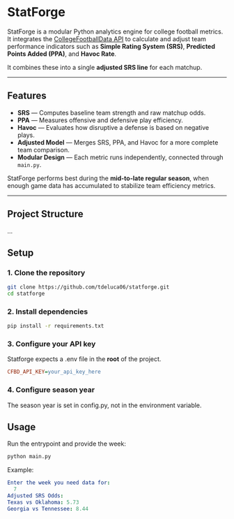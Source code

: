 # StatForge

StatForge is a modular Python analytics engine for college football metrics. 
It integrates the [CollegeFootballData API](https://collegefootballdata.com) 
to calculate and adjust team performance indicators such as **Simple Rating 
System (SRS)**, **Predicted Points Added (PPA)**, and **Havoc Rate**.

It combines these into a single **adjusted SRS line** for each matchup.

---

## Features

- **SRS** — Computes baseline team strength and raw matchup odds.  
- **PPA** — Measures offensive and defensive play efficiency.  
- **Havoc** — Evaluates how disruptive a defense is based on negative plays.  
- **Adjusted Model** — Merges SRS, PPA, and Havoc for a more complete team comparison.  
- **Modular Design** — Each metric runs independently, connected through `main.py`.  

StatForge performs best during the **mid-to-late regular season**, when enough game data has accumulated to stabilize team efficiency metrics.

---

## Project Structure

...

## Setup

### 1. Clone the repository
```bash
git clone https://github.com/tdeluca06/statforge.git
cd statforge
```

### 2. Install dependencies
``` bash
pip install -r requirements.txt
```

### 3. Configure your API key
Statforge expects a .env file in the **root** of the project.

```ini
CFBD_API_KEY=your_api_key_here
```

### 4. Configure season year
The season year is set in config.py, not in the environment variable.

## Usage

Run the entrypoint and provide the week:
```bash
python main.py
```

Example:
```yaml
Enter the week you need data for:
  7
Adjusted SRS Odds:
Texas vs Oklahoma: 5.73
Georgia vs Tennessee: 8.44
```